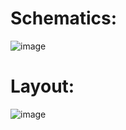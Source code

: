 # Schematics:
![image](https://github.com/user-attachments/assets/5877fb16-8718-4eae-b6ba-9e1581d28312)

# Layout:
![image](https://github.com/user-attachments/assets/0999e658-ffc2-4177-a5fc-598ffe447977)
